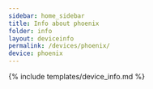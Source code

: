 ```yaml
---
sidebar: home_sidebar
title: Info about phoenix
folder: info
layout: deviceinfo
permalink: /devices/phoenix/
device: phoenix
---
```

{% include templates/device_info.md %}
